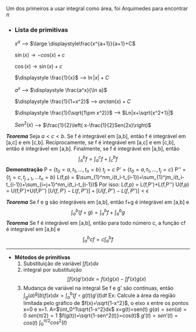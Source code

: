 Um dos primeiros a usar integral como área, foi Arquimedes para encontrar $\pi$ 
- ### Lista de primitivas
	$\displaystyle x^a$ --> $\large \displaystyle\frac{x^{a+1}}{a+1}+C$
	
	$\sin(x) \rightarrow -cos(x)+c$ 
	
	$\cos(x) \rightarrow \sin(x)+c$
	
	$\displaystyle \frac{1}{x}$ --> $\ln|x| +C$
	
	$a^x$ --> $\displaystyle \frac{a^x}{\ln a}$
	
	$\displaystyle \frac{1}{1+x^2}$ --> $arctan(x) +C$
	
	$\displaystyle \frac{1}{\sqrt{1\pm x^2}}$ --> $Ln|x+\sqrt{x^2+1}|$

	$Sen^2(x)$ --> $\frac{1}{2}\left( x-\frac{1}{2}Sen(2x)\right)$

***Teorema***
Seja $a<c<b$. Se f é integrável em [a,b], então f é integrável em [a,c] e em [c,b]. Reciprocamente, se f é integrável em [a,c] e em [c,b], então é integrável em [a,b]. Finalmente, se f é integrável em [a,b], então
$$\int_a^bf=\int_a^cf+\int_c^bf$$
	**Demonstração**
	P = {$t_0=a,t_1,...,t_n=b$} $t_j=c$
	P' = {$t_0=a,t_1,...,t_j=c$}
	P'' = {$t_j=c,t_{j+1},...t_n=b$}
	L(f,p) = $\sum_{1}^nm_i(t_i-t_{i-1})=\sum_{1}^jm_i(t_i-t_{i-1})+\sum_{i=j+1}^nm_i(t_i-t_{i-1})$
	Por isso:
	L(f,p) = L(f,P')+L(f,P'')
	U(f,p) = U(f,P')+U(f,P'')
	$[U(f,P')-L(f,P'')]+[U(f,P'')-L(f,P'')]<\epsilon$

***Teorema***
Se f e g são integráveis em [a,b], então f+g é integrável em [a,b] e
$$\int_a^b(f+g)=\int_{a}^bf+\int_a^bg$$
***Teorema***
Se f é integrável em [a,b], então para todo número c, a função cf é integrável em [a,b] e
$$\int_a^bcf=c\int_a^bf$$


---
- **Métodos de primitivas**
	1. Substituição de variável
		$\int f(x)dx$
	2. integral por substituição
		$$\int f(x)g'(x)dx = f(x)g(x)-\int f'(x)g(x)$$
	3. Mudança de variável na integral
		Se f e g' são contínuas, então
		$\displaystyle \int_g(a)^g(b)f(x)dx=\int_a^b(f\circ g(t))g'(t)dt$
		Ex:
		Calcule a área da região limitada pelo gráfico de $f(x)=\sqrt{1-x^2}$, o eixo x entre os pontos x=0 e x=1.
		A=$\int_0^1\sqrt{1-x^2}dx$
		x=g(t)=sen(t)
		$g(a)=sen(a)=0$
		$sen(\pi /2)=1$
		$f(g(t))=\sqrt{1-sen^2(t)}=cos(t)$
		$g'(t)=sen'(t)=cos(t)$
		$\displaystyle \int_0^{\pi /2}cos^2(t)$
	